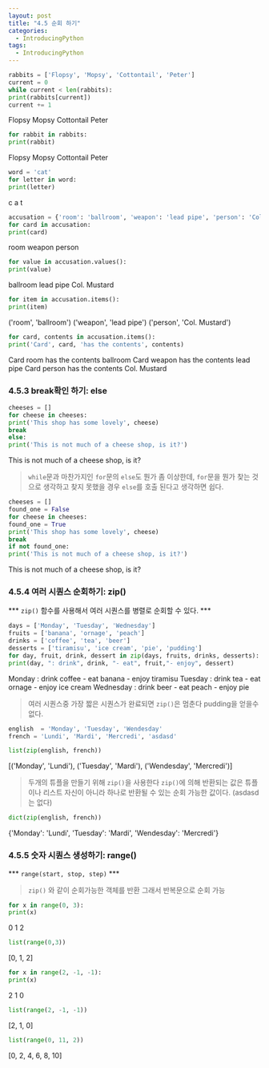 ```yaml
---
layout: post
title: "4.5 순회 하기"
categories:
  - IntroducingPython
tags:
  - IntroducingPython
---
```


```python
rabbits = ['Flopsy', 'Mopsy', 'Cottontail', 'Peter']
current = 0
while current < len(rabbits):
print(rabbits[current])
current += 1
```
Flopsy
Mopsy
Cottontail
Peter
```python
for rabbit in rabbits:
print(rabbit)
```
Flopsy
Mopsy
Cottontail
Peter
```python
word = 'cat'
for letter in word:
print(letter)
```
c
a
t
```python
accusation = {'room': 'ballroom', 'weapon': 'lead pipe', 'person': 'Col. Mustard'}
for card in accusation:
print(card)
```
room
weapon
person
```python
for value in accusation.values():
print(value)
```
ballroom
lead pipe
Col. Mustard
```python
for item in accusation.items():
print(item)
```
('room', 'ballroom')
('weapon', 'lead pipe')
('person', 'Col. Mustard')
```python
for card, contents in accusation.items():
print('Card', card, 'has the contents', contents)
```
Card room has the contents ballroom
Card weapon has the contents lead pipe
Card person has the contents Col. Mustard
### 4.5.3 break확인 하기: else
```python
cheeses = []
for cheese in cheeses:
print('This shop has some lovely', cheese)
break
else:
print('This is not much of a cheese shop, is it?')
```
This is not much of a cheese shop, is it?
> `while`문과 마찬가지인 `for`문의 `else`도 뭔가 좀 이상한데, `for`문을 뭔가 찾는 것으로 생각하고 찾지 못했을 경우 `else`를 호출 된다고 생각하면 쉽다.
```python
cheeses = []
found_one = False
for cheese in cheeses:
found_one = True
print('This shop has some lovely', cheese)
break
if not found_one:
print('This is not much of a cheese shop, is it?')

```
This is not much of a cheese shop, is it?
### 4.5.4 여러 시퀀스 순회하기: zip()
*** `zip()` 함수를 사용해서 여러 시퀀스를 병렬로 순회할 수 있다. ***
```python
days = ['Monday', 'Tuesday', 'Wednesday']
fruits = ['banana', 'ornage', 'peach']
drinks = ['coffee', 'tea', 'beer']
desserts = ['tiramisu', 'ice cream', 'pie', 'pudding']
for day, fruit, drink, dessert in zip(days, fruits, drinks, desserts):
print(day, ": drink", drink, "- eat", fruit,"- enjoy", dessert)
```
Monday : drink coffee - eat banana - enjoy tiramisu
Tuesday : drink tea - eat ornage - enjoy ice cream
Wednesday : drink beer - eat peach - enjoy pie
> 여러 시퀀스중 가장 짧은 시퀀스가 완료되면 `zip()`은 멈춘다
pudding을 얻을수 없다.
```python
english  = 'Monday', 'Tuesday', 'Wendesday'
french = 'Lundi', 'Mardi', 'Mercredi', 'asdasd'
```
```python
list(zip(english, french))
```
[('Monday', 'Lundi'), ('Tuesday', 'Mardi'), ('Wendesday', 'Mercredi')]
> 두개의 튜플을 만들기 위해 `zip()`을 사용한다 `zip()`에 의해 반환되는 값은 튜플이나 리스트 자신이 아니라 하나로 반환될 수 있는 순회 가능한 값이다. (asdasd는 없다)
```python
dict(zip(english, french))
```
{'Monday': 'Lundi', 'Tuesday': 'Mardi', 'Wendesday': 'Mercredi'}
### 4.5.5 숫자 시퀀스 생성하기: range()
*** `range(start, stop, step)` ***
> `zip()` 와 같이 순회가능한 객체를 반환 그래서 반복문으로 순회 가능
```python
for x in range(0, 3):
print(x)
```
0
1
2
```python
list(range(0,3))
```
[0, 1, 2]
```python
for x in range(2, -1, -1):
print(x)
```
2
1
0
```python
list(range(2, -1, -1))
```
[2, 1, 0]
```python
list(range(0, 11, 2))
```
[0, 2, 4, 6, 8, 10]
